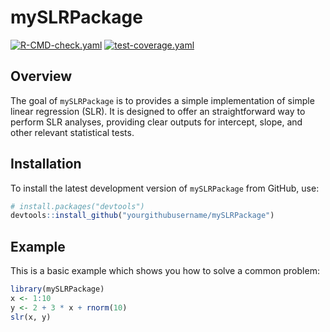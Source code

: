 # mySLRPackage
[![R-CMD-check.yaml](https://github.com/ChloeYan1005/mySLRPackage/actions/workflows/R-CMD-check.yaml/badge.svg)](https://github.com/ChloeYan1005/mySLRPackage/actions/workflows/R-CMD-check.yaml)
[![test-coverage.yaml](https://github.com/ChloeYan1005/mySLRPackage/actions/workflows/test-coverage.yaml/badge.svg)](https://github.com/ChloeYan1005/mySLRPackage/actions/workflows/test-coverage.yaml)
## Overview

The goal of `mySLRPackage` is to provides a simple implementation of simple linear regression (SLR). It is designed to offer an straightforward way to perform SLR analyses, providing clear outputs for intercept, slope, and other relevant statistical tests.

## Installation

To install the latest development version of `mySLRPackage` from GitHub, use:

``` r
# install.packages("devtools")
devtools::install_github("yourgithubusername/mySLRPackage")
```

## Example

This is a basic example which shows you how to solve a common problem:

``` r
library(mySLRPackage)
x <- 1:10
y <- 2 + 3 * x + rnorm(10)
slr(x, y)
```
